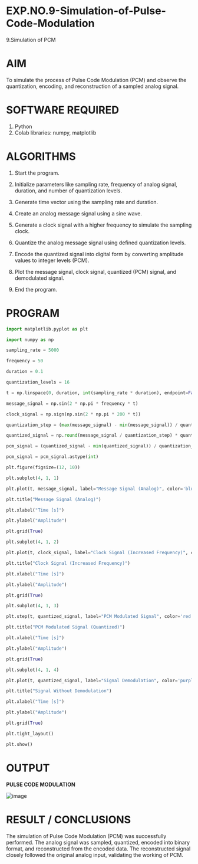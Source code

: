 # EXP.NO.9-Simulation-of-Pulse-Code-Modulation
9.Simulation of PCM

# AIM
To simulate the process of Pulse Code Modulation (PCM) and observe the quantization, encoding, and reconstruction of a sampled analog signal.

# SOFTWARE REQUIRED
1. Python
2. Colab
   libraries: numpy, matplotlib

# ALGORITHMS
1. Start the program.

2. Initialize parameters like sampling rate, frequency of analog signal, duration, and number of quantization levels.

3. Generate time vector using the sampling rate and duration.

4. Create an analog message signal using a sine wave.

5. Generate a clock signal with a higher frequency to simulate the sampling clock.

6. Quantize the analog message signal using defined quantization levels.

7. Encode the quantized signal into digital form by converting amplitude values to integer levels (PCM).

8. Plot the message signal, clock signal, quantized (PCM) signal, and demodulated signal.

9. End the program.

# PROGRAM
```python
import matplotlib.pyplot as plt

import numpy as np

sampling_rate = 5000

frequency = 50

duration = 0.1

quantization_levels = 16

t = np.linspace(0, duration, int(sampling_rate * duration), endpoint=False)

message_signal = np.sin(2 * np.pi * frequency * t)

clock_signal = np.sign(np.sin(2 * np.pi * 200 * t))

quantization_step = (max(message_signal) - min(message_signal)) / quantization_levels

quantized_signal = np.round(message_signal / quantization_step) * quantization_step

pcm_signal = (quantized_signal - min(quantized_signal)) / quantization_step

pcm_signal = pcm_signal.astype(int)

plt.figure(figsize=(12, 10))

plt.subplot(4, 1, 1)

plt.plot(t, message_signal, label="Message Signal (Analog)", color='blue')

plt.title("Message Signal (Analog)")

plt.xlabel("Time [s]")

plt.ylabel("Amplitude")

plt.grid(True)

plt.subplot(4, 1, 2)

plt.plot(t, clock_signal, label="Clock Signal (Increased Frequency)", color='green')

plt.title("Clock Signal (Increased Frequency)")

plt.xlabel("Time [s]")

plt.ylabel("Amplitude")

plt.grid(True)

plt.subplot(4, 1, 3)

plt.step(t, quantized_signal, label="PCM Modulated Signal", color='red')

plt.title("PCM Modulated Signal (Quantized)")

plt.xlabel("Time [s]")

plt.ylabel("Amplitude")

plt.grid(True)

plt.subplot(4, 1, 4)

plt.plot(t, quantized_signal, label="Signal Demodulation", color='purple', linestyle='--')

plt.title("Signal Without Demodulation")

plt.xlabel("Time [s]")

plt.ylabel("Amplitude")

plt.grid(True)

plt.tight_layout()

plt.show()
```

# OUTPUT


**PULSE CODE MODULATION**

![image](https://github.com/user-attachments/assets/f4c3c1db-7b07-4e72-ba15-888669e41022)

 
# RESULT / CONCLUSIONS
The simulation of Pulse Code Modulation (PCM) was successfully performed. The analog signal was sampled, quantized, encoded into binary format, and reconstructed from the encoded data. The reconstructed signal closely followed the original analog input, validating the working of PCM.


